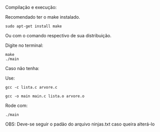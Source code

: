﻿Compilação e execução: 

Recomendado ter o make instalado.

    sudo apt-get install make

Ou com o comando respectivo de sua distribuição.

Digite no terminal:

    make
    ./main

Caso não tenha:

Use:

    gcc -c lista.c arvore.c
	
    gcc -o main main.c lista.o arvore.o


Rode com:

    ./main
	
	
OBS: Deve-se seguir o padão do arquivo ninjas.txt caso queira alterá-lo